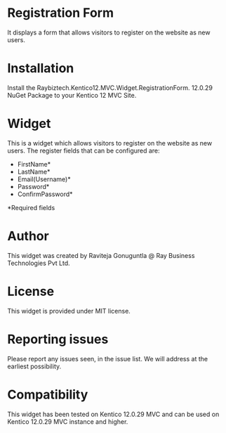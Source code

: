 # Registration Form

It displays a form that allows visitors to register on the website as new users.

# Installation

Install the Raybiztech.Kentico12.MVC.Widget.RegistrationForm. 12.0.29 NuGet Package to your Kentico 12 MVC Site. 

# Widget

This is a widget which allows visitors to register on the website as new users. The register fields that can be configured are:

- FirstName*
- LastName*
- Email(Username)*
- Password*
- ConfirmPassword*

*Required fields

# Author

This widget was created by Raviteja Gonuguntla @ Ray Business Technologies Pvt Ltd.

# License

This widget is provided under MIT license.

# Reporting issues

Please report any issues seen, in the issue list. We will address at the earliest possibility.

# Compatibility

This widget has been tested on Kentico 12.0.29 MVC and can be used on Kentico 12.0.29 MVC instance and higher.

